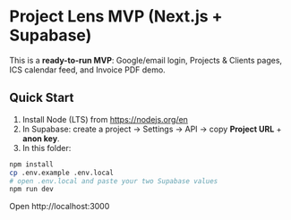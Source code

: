 # Project Lens MVP (Next.js + Supabase)

This is a **ready-to-run MVP**: Google/email login, Projects & Clients pages, ICS calendar feed, and Invoice PDF demo.

## Quick Start
1) Install Node (LTS) from https://nodejs.org/en
2) In Supabase: create a project → Settings → API → copy **Project URL** + **anon key**.
3) In this folder:
```bash
npm install
cp .env.example .env.local
# open .env.local and paste your two Supabase values
npm run dev
```
Open http://localhost:3000
